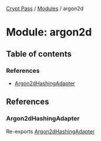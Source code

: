 [Crypt Pass](../README.md) / [Modules](../modules.md) / argon2d

# Module: argon2d

## Table of contents

### References

- [Argon2dHashingAdapter](argon2d.md#argon2dhashingadapter)

## References

### Argon2dHashingAdapter

Re-exports [Argon2dHashingAdapter](../classes/index.Argon2dHashingAdapter.md)
